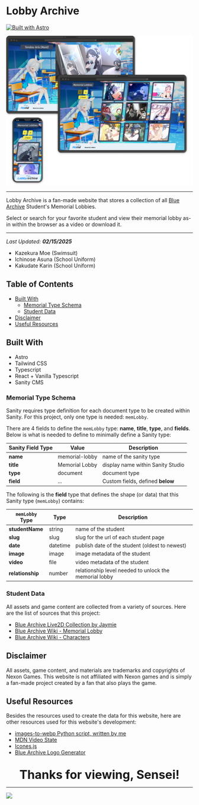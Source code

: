 # Lobby Archive

[![Built with Astro](https://astro.badg.es/v2/built-with-astro/large.svg)](https://astro.build)

![](/public/screenshots/screenshot.png)

---

Lobby Archive is a fan-made website that stores a collection of all [Blue Archive](https://bluearchive.nexon.com/home) Student's Memorial Lobbies.

Select or search for your favorite student and view their memorial lobby as-in within the browser as a video or download it.

---

_Last Updated: **02/15/2025**_
- Kazekura Moe (Swimsuit)
- Ichinose Asuna (School Uniform)
- Kakudate Karin (School Uniform)


## Table of Contents

- [Built With](#built-with)
  - [Memorial Type Schema](#memorial-type-schema)
  - [Student Data](#student-data)
- [Disclaimer](#disclaimer)
- [Useful Resources](#useful-resources)

## Built With

- Astro
- Tailwind CSS
- Typescript
- React + Vanilla Typescript
- Sanity CMS

### Memorial Type Schema

Sanity requires type definition for each document type to be created within Sanity. For this project, only one type is needed: `memLobby`.

There are 4 fields to define the `memLobby` type: **name**, **title**, **type**, and **fields**. Below is what is needed to define to minimally define a Sanity type:

| Sanity Field Type | Value          | Description                       |
| ----------------- | -------------- | --------------------------------- |
| **name**          | memorial-lobby | name of the sanity type           |
| **title**         | Memorial Lobby | display name within Sanity Studio |
| **type**          | document       | document type                     |
| **field**         | ...            | Custom fields, defined **below**  |

The following is the **field** type that defines the shape (or data) that this Sanity type (`memLobby`) contains:

| `memLobby` Type  | Type     | Description                                            |
| ---------------- | -------- | ------------------------------------------------------ |
| **studentName**  | string   | name of the student                                    |
| **slug**         | slug     | slug for the url of each student page                  |
| **date**         | datetime | publish date of the student (oldest to newest)         |
| **image**        | image    | image metadata of the student                          |
| **video**        | file     | video metadata of the student                          |
| **relationship** | number   | relationship level needed to unlock the memorial lobby |

### Student Data

All assets and game content are collected from a variety of sources. Here are the list of sources that this project:

- [Blue Archive Live2D Collection by Jaymie](https://steamcommunity.com/workshop/filedetails/?id=2434025795)
- [Blue Archive Wiki - Memorial Lobby](https://bluearchive.wiki/wiki/Memorial_Lobby)
- [Blue Archive Wiki - Characters](https://bluearchive.wiki/wiki/Characters)

## Disclaimer

All assets, game content, and materials are trademarks and copyrights of Nexon Games. This website is not affiliated with Nexon games and is simply a fan-made project created by a fan that also plays the game.

## Useful Resources

Besides the resources used to create the data for this website, here are other resources used for this website's development:

- [images-to-webp Python script, written by me](https://github.com/hny-codes/images-to-webp)
- [MDN Video State](https://developer.mozilla.org/en-US/docs/Web/API/HTMLMediaElement/readyState)
- [Icones.js](https://icones.js.org/)
- [Blue Archive Logo Generator](https://github.com/nulla2011/Bluearchive-logo)

<div align='center' style="margin-top:2rem;">
  <b style="font-size:2rem;">Thanks for viewing, Sensei!</b>
</div>

---

![](https://res.cloudinary.com/dqbuiemre/image/upload/fl_preserve_transparency/v1723253881/arona2_par3lm.jpg?_s=public-apps)
